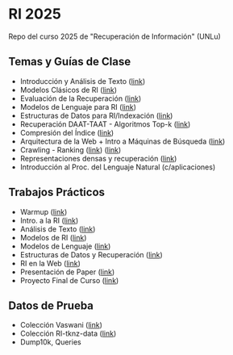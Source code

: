 # RI 2025
Repo del curso 2025 de "Recuperación de Información" (UNLu)

## Temas y Guías de Clase
- Introducción y Análisis de Texto ([link](https://docs.google.com/document/d/1SES7tYIFQf3QaqQncEG5IzsYdynzhV1jCxcnWTt0pN0/edit?tab=t.0))
- Modelos Clásicos de RI ([link](https://docs.google.com/document/d/1O4vjcLlax_draTQlAL4ZpNBU4li7ROCOJxBPtG6vnN0/edit?tab=t.0))
- Evaluación de la Recuperación ([link](https://docs.google.com/document/d/1F-668kQCobqNXFdnIBPUOgNtLEYM4jP4XLXrLaHH8Es/edit?tab=t.0))
- Modelos de Lenguaje para RI ([link](https://docs.google.com/document/d/1r3VFHHBF2YKi9OyXh9A0TH29W20HgieFoFkkOhTECS8/edit?tab=t.0))
- Estructuras de Datos para RI/Indexación ([link](https://docs.google.com/document/d/19_7ttgZcRpECVdZOnWlgxYLgIN87awAm3yd_SwHn878/edit?tab=t.0))
- Recuperación DAAT-TAAT - Algoritmos Top-k ([link](https://docs.google.com/document/d/1znwxic_l-65om2TdqFlRVz_ZeA1YQU0t3oC0Mpat6-Q/edit?tab=t.0))
- Compresión del Índice ([link](https://docs.google.com/document/d/1ZPfDV8eHMG3C4WwZD-GKmHW3GhYygGI0pv1x43RsOKs/edit?tab=t.0))
- Arquitectura de la Web + Intro a Máquinas de Búsqueda ([link](https://docs.google.com/document/d/1ZtBNLJshfAuwbasjt0wsS2u4jZr33su56igImqjsC8c/edit?tab=t.0))
- Crawling - Ranking  ([link](https://docs.google.com/document/d/1ZkZHNyy7FM4h31M8LLoJTopqo5kMgu-ixL_Wcmxwa34/edit?tab=t.0))  ([link](https://docs.google.com/document/d/1t_Pc0xJE1fOthM3-bz-U4dq_aJXsFa3xMx6LI14_bc0/edit?tab=t.0))
- Representaciones densas y recuperación ([link](https://docs.google.com/document/d/1Ern26u5uVWimnC2Zn3gqXbGK3pMC6s8C_0BPghaeOiw/edit?tab=t.0))
- Introducción al Proc. del Lenguaje Natural (c/aplicaciones)
  
## Trabajos Prácticos
- Warmup ([link](https://docs.google.com/document/d/19Mpy26w4Y2f0tS-vlLRpyVrMGeVSO-PnsxBotxoiwJo/edit?tab=t.0))
- Intro. a la RI ([link](https://docs.google.com/document/d/1pU-hoPNmC-z0fyoN8jbSQ3pHd0ArQfxX4sQGdu7I0U0/edit?tab=t.0))
- Análisis de Texto ([link](https://docs.google.com/document/d/1bzO33WAt4n-Kz0x8nQdtiG-g9C8LitBs4MbZmPN9_S8/edit?usp=sharing))
- Modelos de RI ([link](https://docs.google.com/document/d/1FVAt2JsOovzilESMyye_oO2TVX0kUs_CqoSTPX4S55o/edit?tab=t.0))
- Modelos de Lenguaje ([link](https://docs.google.com/document/d/1vGSZwCxPtW1J97NCU-XrunVdyoeHm3bcqN6nl1gazkk/edit?tab=t.0))
- Estructuras de Datos y Recuperación ([link](https://docs.google.com/document/d/1jlAL9DJeRFxktcEh6JXmX2FL93RVFNCc6Vxpe3Zj7D4/edit?tab=t.0))
- RI en la Web ([link](https://docs.google.com/document/d/1LPk7cVfwmw4SzKmYzPuheE9-er9c3ylyjzRQEKRdNTw/edit?tab=t.0))
- Presentación de Paper ([link](https://docs.google.com/document/d/1mIlYwP2dKGjS_cyXEtN2VcGt-kjsPtvsQi87A_KG0E8/edit?tab=t.0))
- Proyecto Final de Curso ([link](https://docs.google.com/document/d/1dSmy-PGPgR60dnT3VrmAGK-o4oL0-DN9fdRyV4qJRZs/edit?tab=t.0))

## Datos de Prueba 
- Colección Vaswani ([link](https://github.com/tolosoft-academia/RI_2025/tree/main/data)) 
- Colección RI-tknz-data ([link](https://github.com/tolosoft-academia/RI_2025/tree/main/data))
- Dump10k, Queries
